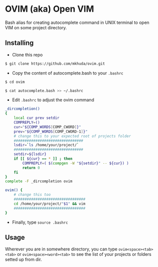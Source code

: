 # OVIM (aka) Open VIM

Bash alias for creating autocomplete command in UNIX terminal to open VIM on some project directory.

## Installing
- Clone this repo
```bash
$ git clone https://github.com/mkhuda/ovim.git
```
- Copy the content of autocomplete.bash to your `.bashrc`
```bash
$ cd ovim

$ cat autocomplete.bash >> ~/.bashrc
```
- Edit `.bashrc` to adjust the ovim command

```bash
_dircompletion() 
{
    local cur prev setdir
    COMPREPLY=()
    cur="${COMP_WORDS[COMP_CWORD]}"
    prev="${COMP_WORDS[COMP_CWORD-1]}"
    # change this to your expected root of projects folder
    ################################
    lsdir=`ls /home/your/project/`
    ################################
    setdir=${lsdir}
    if [[ ${cur} == * ]] ; then
        COMPREPLY=( $(compgen -W "${setdir}" -- ${cur}) )
        return 0
    fi
}
complete -F _dircompletion ovim

ovim() {
    # change this too
    #################################
    cd /home/your/project/"$1" && vim
    #################################
}
```
- Finally, type `source .bashrc`

 ## Usage

Wherever you are in somewhere directory, you can type `ovim<space><tab><tab>` or  `ovim<space><word><tab>` to see the list of your projects or folders setted up from dir.
